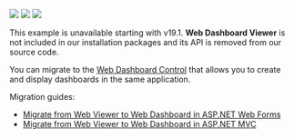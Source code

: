 <!-- default badges list -->
![](https://img.shields.io/endpoint?url=https://codecentral.devexpress.com/api/v1/VersionRange/128580237/19.1.3%2B)
[![](https://img.shields.io/badge/Open_in_DevExpress_Support_Center-FF7200?style=flat-square&logo=DevExpress&logoColor=white)](https://supportcenter.devexpress.com/ticket/details/T182186)
[![](https://img.shields.io/badge/📖_How_to_use_DevExpress_Examples-e9f6fc?style=flat-square)](https://docs.devexpress.com/GeneralInformation/403183)
<!-- default badges end -->
This example is unavailable starting with v19.1. **Web Dashboard Viewer** is not included in our installation packages and its API is removed from our source code. 

You can migrate to the [Web Dashboard Control](https://docs.devexpress.com/Dashboard/115955/) that allows you to create and display dashboards in the same application. 

Migration guides:
- [Migrate from Web Viewer to Web Dashboard in ASP.NET Web Forms](https://docs.devexpress.com/Dashboard/400650?v=19.1)
- [Migrate from Web Viewer to Web Dashboard in ASP.NET MVC](https://docs.devexpress.com/Dashboard/400651?v=19.1)
